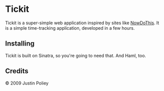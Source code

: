 # Tickit

Tickit is a super-simple web application inspired by sites like [NowDoThis](http://nowdothis.com).
It is a simple time-tracking application, developed in a few hours.

## Installing

Tickit is built on Sinatra, so you're going to need that. And Haml, too.

## Credits

&copy; 2009 Justin Poliey
